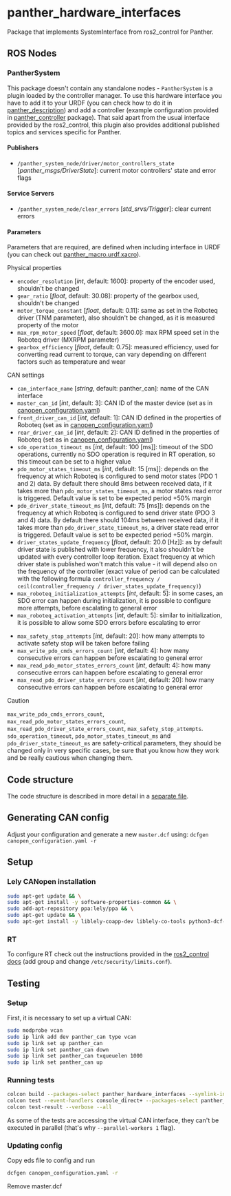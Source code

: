 [//]: # (ROS_API_PACKAGE_START)
[//]: # (ROS_API_PACKAGE_NAME_START)

# panther_hardware_interfaces

[//]: # (ROS_API_PACKAGE_NAME_END)
[//]: # (ROS_API_PACKAGE_DESCRIPTION_START)

Package that implements SystemInterface from ros2_control for Panther.

[//]: # (ROS_API_PACKAGE_DESCRIPTION_END)

## ROS Nodes

[//]: # (ROS_API_NODE_START)
[//]: # (ROS_API_NODE_COMPATIBLE_1_0)
[//]: # (ROS_API_NODE_COMPATIBLE_1_2)
[//]: # (ROS_API_NODE_NAME_START)

### PantherSystem

[//]: # (ROS_API_NODE_NAME_END)
[//]: # (ROS_API_NODE_DESCRIPTION_START)

This package doesn't contain any standalone nodes - `PantherSystem` is a plugin loaded by the controller manager.
To use this hardware interface you have to add it to your URDF (you can check how to do it in [panther_description](../panther_description/)) and add a controller (example configuration provided in [panther_controller](../panther_controller/) package).
That said apart from the usual interface provided by the ros2_control, this plugin also provides additional published topics and services specific for Panther.

[//]: # (ROS_API_NODE_DESCRIPTION_END)

#### Publishers

[//]: # (ROS_API_NODE_PUBLISHERS_START)

- `/panther_system_node/driver/motor_controllers_state` [*panther_msgs/DriverState*]: current motor controllers' state and error flags

[//]: # (ROS_API_NODE_PUBLISHERS_END)

#### Service Servers

[//]: # (ROS_API_NODE_SERVICE_SERVERS_START)

- `/panther_system_node/clear_errors` [*std_srvs/Trigger*]: clear current errors

[//]: # (ROS_API_NODE_SERVICE_SERVERS_END)

#### Parameters

[//]: # (ROS_API_NODE_PARAMETERS_START)

Parameters that are required, are defined when including interface in URDF (you can check out [panther_macro.urdf.xacro](../panther_description/urdf/panther_macro.urdf.xacro)).

Physical properties
 - `encoder_resolution` [*int*, default: 1600]: property of the encoder used, shouldn't be changed
 - `gear_ratio` [*float*, default: 30.08]: property of the gearbox used, shouldn't be changed
 - `motor_torque_constant` [*float*, default: 0.11]: same as set in the Roboteq driver (TNM parameter), also shouldn't be changed, as it is measured property of the motor
 - `max_rpm_motor_speed` [*float*, default: 3600.0]: max RPM speed set in the Roboteq driver (MXRPM parameter)
 - `gearbox_efficiency` [*float*, default: 0.75]: measured efficiency, used for converting read current to torque, can vary depending on different factors such as temperature and wear

CAN settings
 - `can_interface_name` [*string*, default: panther_can]: name of the CAN interface
 - `master_can_id` [*int*, default: 3]: CAN ID of the master device (set as in [canopen_configuration.yaml](./config/canopen_configuration.yaml))
 - `front_driver_can_id` [*int*, default: 1]: CAN ID defined in the properties of Roboteq (set as in [canopen_configuration.yaml](./config/canopen_configuration.yaml))
 - `rear_driver_can_id` [*int*, default: 2]: CAN ID defined in the properties of Roboteq (set as in [canopen_configuration.yaml](./config/canopen_configuration.yaml))
 - `sdo_operation_timeout_ms` [*int*, default: 100 [ms]]: timeout of the SDO operations, currently no SDO operation is required in RT operation, so this timeout can be set to a higher value
 - `pdo_motor_states_timeout_ms` [*int*, default: 15 [ms]]: depends on the frequency at which Roboteq is configured to send motor states (PDO 1 and 2) data. By default there should 8ms between received data, if it takes more than `pdo_motor_states_timeout_ms`, a motor states read error is triggered. Default value is set to be expected period +50% margin
 - `pdo_driver_state_timeout_ms` [*int*, default: 75 [ms]]: depends on the frequency at which Roboteq is configured to send driver state (PDO 3 and 4) data. By default there should 104ms between received data, if it takes more than `pdo_driver_state_timeout_ms`, a driver state read error is triggered. Default value is set to be expected period +50% margin.
 - `driver_states_update_frequency` [*float*, default: 20.0 [Hz]]: as by default driver state is published with lower frequency, it also shouldn't be updated with every controller loop iteration. Exact frequency at which driver state is published won't match this value - it will depend also on the frequency of the controller (exact value of period can be calculated with the following formula `controller_frequency / ceil(controller_frequency / driver_states_update_frequency)`)
 - `max_roboteq_initialization_attempts` [*int*, default: 5]: in some cases, an SDO error can happen during initialization, it is possible to configure more attempts, before escalating to general error
 - `max_roboteq_activation_attempts` [*int*, default: 5]: similar to initialization, it is possible to allow some SDO errors before escalating to error
 <!-- TODO: with GPIODriver it should no longer be needed -->
 - `max_safety_stop_attempts` [*int*, default: 20]: how many attempts to activate safety stop will be taken before failing
 - `max_write_pdo_cmds_errors_count` [*int*, default: 4]: how many consecutive errors can happen before escalating to general error
 - `max_read_pdo_motor_states_errors_count` [*int*, default: 4]: how many consecutive errors can happen before escalating to general error
 - `max_read_pdo_driver_state_errors_count` [*int*, default: 20]: how many consecutive errors can happen before escalating to general error


> [!CAUTION]
> `max_write_pdo_cmds_errors_count`, `max_read_pdo_motor_states_errors_count`, `max_read_pdo_driver_state_errors_count`, `max_safety_stop_attempts`. `sdo_operation_timeout`, `pdo_motor_states_timeout_ms` and `pdo_driver_state_timeout_ms` are safety-critical parameters, they should be changed only in very specific cases, be sure that you know how they work and be really cautious when changing them.

[//]: # (ROS_API_NODE_PARAMETERS_END)
[//]: # (ROS_API_NODE_END)

## Code structure

The code structure is described in more detail in a [separate file](./CODE_STRUCTURE.md).

## Generating CAN config

Adjust your configuration and generate a new `master.dcf` using:
`dcfgen canopen_configuration.yaml -r`

## Setup

<!-- todo: automate and move it to CMakeLists -->

### Lely CANopen installation

```bash
sudo apt-get update && \
sudo apt-get install -y software-properties-common && \
sudo add-apt-repository ppa:lely/ppa && \
sudo apt-get update && \
sudo apt-get install -y liblely-coapp-dev liblely-co-tools python3-dcf-tools
```

### RT

To configure RT check out the instructions provided in the [ros2_control docs](https://control.ros.org/master/doc/ros2_control/controller_manager/doc/userdoc.html#determinism) (add group and change `/etc/security/limits.conf`).

## Testing

### Setup

First, it is necessary to set up a virtual CAN:

<!-- todo move setup somewhere so the test can be run more easily -->

```bash
sudo modprobe vcan
sudo ip link add dev panther_can type vcan
sudo ip link set up panther_can
sudo ip link set panther_can down
sudo ip link set panther_can txqueuelen 1000
sudo ip link set panther_can up
```

### Running tests

```bash
colcon build --packages-select panther_hardware_interfaces --symlink-install
colcon test --event-handlers console_direct+ --packages-select panther_hardware_interfaces --parallel-workers 1
colcon test-result --verbose --all
```

As some of the tests are accessing the virtual CAN interface, they can't be executed in parallel (that's why `--parallel-workers 1` flag).

### Updating config
Copy eds file to config and run
```bash
dcfgen canopen_configuration.yaml -r
```
Remove master.dcf
